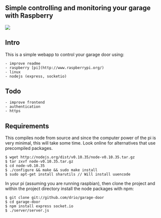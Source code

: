 ## Simple controlling and monitoring your garage with Raspberry

![](http://f.cl.ly/items/2A1Z0y1L2T1w43450a24/Screen%20Shot%202015-01-11%20at%2012.24.45.png)


Intro
---

This is a simple webapp to control your garage door using: 

    - improve readme
    - raspberry [pi](http://www.raspberrypi.org/)
    - linux
    - nodejs (express, socketio)


Todo
---
    - improve frontend
    - authentication
    - https



Requirements
---

This compiles node from source and since the computer power of the
pi is very minimal, this will take some time. Look online for alternatives
that use precompiled packages.

    $ wget http://nodejs.org/dist/v0.10.35/node-v0.10.35.tar.gz
    $ tar zxvf node-v0.10.35.tar.gz
    $ cd node-v0.10.35
    $ ./configure && make && sudo make install 
    $ sudo apt-get install sharutils // Will install uuencode

In your pi (assuming you are running raspbian), then clone the project and
within the project directory install the node packages with npm:

    $ git clone git://github.com/drio/garage-door
    $ cd garage-door
    $ npm install express socket.io
    $ ./server/server.js

